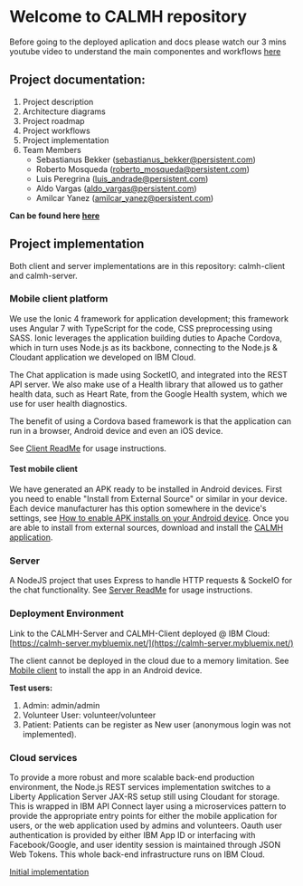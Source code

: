 
# Welcome to CALMH repository

Before going to the deployed aplication and docs please watch our 3 mins youtube video to understand the main componentes and workflows [here](https://youtu.be/cw09159cyII)

## Project documentation:
1. Project description
2. Architecture diagrams
3. Project roadmap
4. Project workflows
5. Project implementation
6. Team Members
    - Sebastianus Bekker (sebastianus_bekker@persistent.com)
    - Roberto Mosqueda (roberto_mosqueda@persistent.com)
    - Luis Peregrina (luis_andrade@persistent.com)
    - Aldo Vargas (aldo_vargas@persistent.com)
    - Amilcar Yanez (amilcar_yanez@persistent.com)

**Can be found here [here](https://github.com/CALMH-Team/CALMH/tree/master/projectFiles)**

## Project implementation
Both client and server implementations are in this repository: calmh-client and calmh-server.

### Mobile client platform
We use the Ionic 4 framework for application development; this framework uses Angular 7 with TypeScript for the code, CSS preprocessing using SASS. Ionic leverages the application building duties to Apache Cordova, which in turn uses Node.js as its backbone, connecting to the Node.js & Cloudant application we developed on IBM Cloud.

The Chat application is made using SocketIO, and integrated into the REST API server. We also make use of a Health library that allowed us to gather health data, such as Heart Rate, from the Google Health system, which we use for user health diagnostics.

The benefit of using a Cordova based framework is that the application can run in a browser, Android device and even an iOS device.

See [Client ReadMe](./calmh-client/README.md) for usage instructions.

#### Test mobile client
We have generated an APK ready to be installed in Android devices. First you need to enable "Install from External Source" or similar in your device. Each device manufacturer has this option somewhere in the device's settings, see [How to enable APK installs on your Android device](https://www.expressvpn.com/support/vpn-setup/enable-apk-installs-android/). Once you are able to install from external sources, download and install the [CALMH application](./projectFiles/CALMH-debug.apk).

### Server
A NodeJS project that uses Express to handle HTTP requests & SockeIO for the chat functionality.
See [Server ReadMe](./calmh-server/README.md) for usage instructions.

### Deployment Environment
Link to the CALMH-Server and CALMH-Client deployed @ IBM Cloud: [https://calmh-server.mybluemix.net/](https://calmh-server.mybluemix.net/)

The client cannot be deployed in the cloud due to a memory limitation. See [Mobile client](#test-mobile-client) to install the app in an Android device.

**Test users:**
1. Admin:
admin/admin
2. Volunteer User:
volunteer/volunteer
3. Patient:
Patients can be register as New user (anonymous login was not implemented).

### Cloud services
To provide a more robust and more scalable back-end production environment, the Node.js REST services implementation switches to a Liberty Application Server JAX-RS  setup still using Cloudant for storage. This is wrapped in IBM API Connect layer using a microservices pattern to provide the appropriate entry points for either the mobile application for users, or the web application used by admins and volunteers. Oauth user authentication is provided by either IBM App ID or interfacing with Facebook/Google, and user identity session is maintained through JSON Web Tokens. This whole back-end infrastructure runs on IBM Cloud.

[Initial implementation](./calmh-server-liberty)


